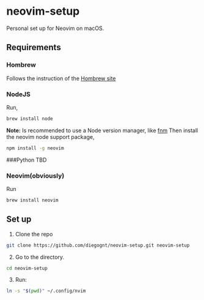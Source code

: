 # neovim-setup
Personal set up for Neovim on macOS.

## Requirements
### Hombrew
Follows the instruction of the [Hombrew site](https://brew.sh/)
### NodeJS
Run,
~~~bash
brew install node
~~~
**Note:** Is recommended to use a Node version manager, like [fnm](https://github.com/Schniz/fnm)
Then install the neovim node support package,
~~~bash
npm install -g neovim
~~~
###Python
TBD
### Neovim(obviously)
Run
~~~bash
brew install neovim
~~~

## Set up
1. Clone the repo
~~~bash
git clone https://github.com/diegognt/neovim-setup.git neovim-setup
~~~
2. Go to the directory.
~~~bash
cd neovim-setup
~~~
3. Run:
~~~bash
ln -s "$(pwd)" ~/.config/nvim
~~~
